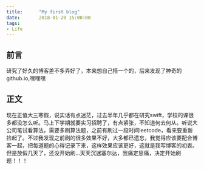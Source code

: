 ```yaml
---
title:      "My first blog"
date:       2018-01-20 15:00:00
tags:
- Life
---
```

## 前言

研究了好久的博客差不多弄好了，本来想自己搭一个的，后来发现了神奇的github.io,嘿嘿嘿


## 正文

现在正值大三寒假，说实话有点迷茫，过去半年几乎都在研究swift，学校的课很多都没怎么听。马上下学期就要实习招聘了，有点紧张，不知道何去何从。听说大公司笔试看算法，需要多刷算法题，之前有刷过一段时间leetcode，看来要重新捡起了。不过我发现之前刷的很多效果不好，大多都已遗忘，我觉得应该要配合博客一起，把每道题的心得记录下来，这样效果应该更好，这就是我写博客的初衷。但是放假几天了，还没开始刷...天天沉迷塞尔达，我痛定思痛，决定开始刷题！！！


